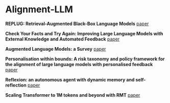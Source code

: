 # Alignment-LLM

**REPLUG: Retrieval-Augmented Black-Box Language Models** [paper](https://arxiv.org/abs/2301.12652)

**Check Your Facts and Try Again: Improving Large Language Models with External Knowledge and Automated Feedback** [paper](https://arxiv.org/abs/2302.12813)

**Augmented Language Models: a Survey** [paper](https://arxiv.org/abs/2302.07842)

**Personalisation within bounds: A risk taxonomy and policy framework for the alignment of large language models with personalised feedback** [paper](https://arxiv.org/abs/2303.05453)


**Reflexion: an autonomous agent with dynamic memory and self-reflection** [paper](https://arxiv.org/abs/2303.11366)


**Scaling Transformer to 1M tokens and beyond with RMT** [paper](https://arxiv.org/abs/2304.11062)
